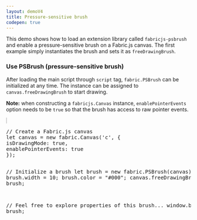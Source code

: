 ```yaml
---
layout: demoV4
title: Pressure-sensitive brush
codepen: true
---
```


This demo shows how to load an extension library called `fabricjs-psbrush` and enable a pressure-sensitive brush on a Fabric.js canvas.
The first example simply instantiates the brush and sets it as `freeDrawingBrush`.

### Use PSBrush (pressure-sensitive brush)

After loading the main script through `script` tag, `fabric.PSBrush` can be initialized at any time. The instance can be assigned to `canvas.freeDrawingBrush` to start drawing.

**Note:** when constructing a `fabricjs.Canvas` instance, `enablePointerEvents` option needs to be `true` so that the brush has access to raw pointer events.

<div
  class="codepen-later"
  data-editable="true"
  data-height="500"
  data-default-tab="result"
  data-prefill='{
    "scripts": [
      "https://unpkg.com/fabric@4.0.0-rc.1/dist/fabric.js",
      "https://unpkg.com/@arch-inc/fabricjs-psbrush@0.0.15/dist/index.js"
    ]
  }'
>
<pre data-lang="html">
<canvas id="c" width="400" height="300" style="border:1px solid #ccc"></canvas>
</pre>
<pre data-lang="js">
// Create a Fabric.js canvas
let canvas = new fabric.Canvas('c', {
isDrawingMode: true,
enablePointerEvents: true
});

// Initialize a brush
let brush = new fabric.PSBrush(canvas);
brush.width = 10;
brush.color = "#000";
canvas.freeDrawingBrush = brush;

// Feel free to explore properties of this brush...
window.brush = brush;
</pre>
</div>
